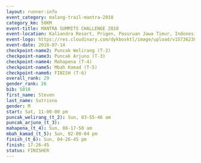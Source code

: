 ```yaml
---
layout: runner-info 
event_category: malang-trail-mantra-2018 
category_km: 50KM 
event-title: MANTRA SUMMITS CHALLENGE 2018 
event-location: Kaliandra Resort, Prigen, Pasuruan Jawa Timur, Indonesia 
event-logo: https://res.cloudinary.com/dykbosktl/image/upload/v1573623800/Logo/mantra-hiam_fujkqd.png 
event-date: 2018-07-14 
checkpoint-name2: Puncak Welirang (T-2) 
checkpoint-name3: Puncak Arjuno (T-3) 
checkpoint-name4: Mahapena (T-4) 
checkpoint-name5: Mbah Kamad (T-5) 
checkpoint-name6: FINISH (T-6) 
overall_rank: 29
gender_rank: 26
bib: 5018
first_name: Steven
last_name: Sutrisno
gender: M
start: Sat, 11-00-00 pm
puncak_welirang_(t_2): Sun, 03-55-46 am
puncak_arjuno_(t_3): 
mahapena_(t_4): Sun, 08-17-50 am
mbah_kamad_(t_5): Sun, 02-00-04 pm
finish_(t_6): Sun, 04-26-45 pm
finish: 17-26-45
status: FINISHER
---
```

